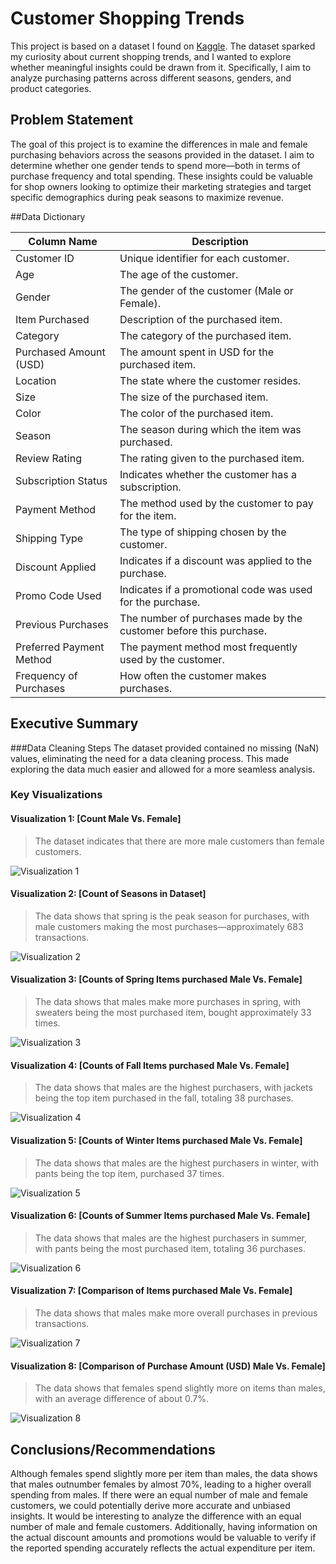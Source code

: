 # Customer Shopping Trends

This project is based on a dataset I found on [Kaggle](https://www.kaggle.com/datasets/bhadramohit/customer-shopping-latest-trends-dataset/data). The dataset sparked my curiosity about current shopping trends, and I wanted to explore whether meaningful insights could be drawn from it. Specifically, I aim to analyze purchasing patterns across different seasons, genders, and product categories.   

## Problem Statement
The goal of this project is to examine the differences in male and female purchasing behaviors across the seasons provided in the dataset. I aim to determine whether one gender tends to spend more—both in terms of purchase frequency and total spending. These insights could be valuable for shop owners looking to optimize their marketing strategies and target specific demographics during peak seasons to maximize revenue. 

##Data Dictionary

| Column Name               | Description |
|---------------------------|-------------|
| Customer ID               | Unique identifier for each customer. |
| Age                       | The age of the customer. |
| Gender                    | The gender of the customer (Male or Female). |
| Item Purchased            | Description of the purchased item. |
| Category                  | The category of the purchased item. |
| Purchased Amount (USD)    | The amount spent in USD for the purchased item. |
| Location                  | The state where the customer resides. |
| Size                      | The size of the purchased item.  |
| Color                     | The color of the purchased item. |
| Season                    | The season during which the item was purchased. |
| Review Rating             | The rating given to the purchased item. |
| Subscription Status       | Indicates whether the customer has a subscription. |
| Payment Method            | The method used by the customer to pay for the item. |
| Shipping Type             | The type of shipping chosen by the customer. |
| Discount Applied          | Indicates if a discount was applied to the purchase. |
| Promo Code Used           | Indicates if a promotional code was used for the purchase. |
| Previous Purchases        | The number of purchases made by the customer before this purchase. |
| Preferred Payment Method  | The payment method most frequently used by the customer. |
| Frequency of Purchases    | How often the customer makes purchases. |

## Executive Summary

###Data Cleaning Steps
The dataset provided contained no missing (NaN) values, eliminating the need for a data cleaning process. This made exploring the data much easier and allowed for a more seamless analysis.

### Key Visualizations

#### Visualization 1: [Count Male Vs. Female]
> The dataset indicates that there are more male customers than female customers.

![Visualization 1](graphs/graph_count_mf.PNG)


#### Visualization 2: [Count of Seasons in Dataset]
> The data shows that spring is the peak season for purchases, with male customers making the most purchases—approximately 683 transactions.

![Visualization 2](graphs/graph_count_season.PNG)

#### Visualization 3: [Counts of Spring Items purchased Male Vs. Female]
> The data shows that males make more purchases in spring, with sweaters being the most purchased item, bought approximately 33 times.

![Visualization 3](graphs/graph_count_spring.PNG)

#### Visualization 4: [Counts of Fall Items purchased Male Vs. Female]
> The data shows that males are the highest purchasers, with jackets being the top item purchased in the fall, totaling 38 purchases.

![Visualization 4](graphs/graph_count_fall.PNG)

#### Visualization 5: [Counts of Winter Items purchased Male Vs. Female]
> The data shows that males are the highest purchasers in winter, with pants being the top item, purchased 37 times.

![Visualization 5](graphs/graph_count_winter.PNG)

#### Visualization 6: [Counts of Summer Items purchased Male Vs. Female]
> The data shows that males are the highest purchasers in summer, with pants being the most purchased item, totaling 36 purchases.

![Visualization 6](graphs/graph_count_summer.PNG)

#### Visualization 7: [Comparison of Items purchased Male Vs. Female]
> The data shows that males make more overall purchases in previous transactions.

![Visualization 7](graphs/graph_item_purch.PNG)

#### Visualization 8: [Comparison of Purchase Amount (USD) Male Vs. Female]
> The data shows that females spend slightly more on items than males, with an average difference of about 0.7%.

![Visualization 8](graphs/graph_item_amount.PNG)

## Conclusions/Recommendations
Although females spend slightly more per item than males, the data shows that males outnumber females by almost 70%, leading to a higher overall spending from males. If there were an equal number of male and female customers, we could potentially derive more accurate and unbiased insights. It would be interesting to analyze the difference with an equal number of male and female customers. Additionally, having information on the actual discount amounts and promotions would be valuable to verify if the reported spending accurately reflects the actual expenditure per item.
